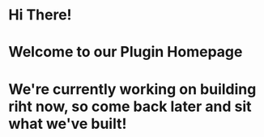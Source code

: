 # Hi There!

# Welcome to our Plugin Homepage

# We're currently working on building riht now, so come back later and sit what we've built!
